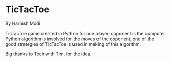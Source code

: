 # TicTacToe
By Harnish Modi

TicTacToe game created in Python for one player, opponent is the computer.
Python algorithm is involved for the moves of the opponent,
one of the good strategies of TicTacToe is used in making of this algorithm.

Big thanks to Tech with Tim, for the idea.

